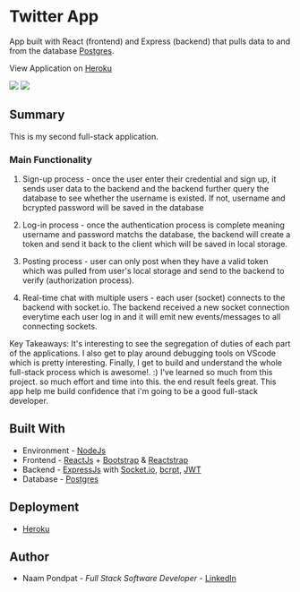 # Twitter App

App built with React (frontend) and Express (backend) that pulls data to and from the database [Postgres](http://postgresql.org/).

View Application on [Heroku](https://naamp-twitter-app.herokuapp.com/)

<img src="https://user-images.githubusercontent.com/53867191/101245189-fec39b00-36d8-11eb-9b84-29f82adfe4fc.png" />

<img src="https://user-images.githubusercontent.com/53867191/101245199-10a53e00-36d9-11eb-946e-c9ffff6e576f.png" />

## Summary

This is my second full-stack application.

### Main Functionality

1) Sign-up process - once the user enter their credential and sign up, it sends user data to the backend and the backend further query the database to see whether the username is existed. If not, username and bcrypted password will be saved in the database

2) Log-in process - once the authentication process is complete meaning username and password matchs the database, the backend will create a token and send it back to the client which will be saved in local storage.

3) Posting process - user can only post when they have a valid token which was pulled from user's local storage and send to the backend to verify (authorization process).

4) Real-time chat with multiple users - each user (socket) connects to the backend with socket.io. The backend received a new socket connection everytime each user log in and it will emit new events/messages to all connecting sockets.

Key Takeaways: It's interesting to see the segregation of duties of each part of the applications. I also get to play around debugging tools on VScode which is pretty interesting. Finally, I get to build and understand the whole full-stack process which is awesome!. :)
I've learned so much from this project. so much effort and time into this. the end result feels great. This app help me build confidence that i'm going to be a good full-stack developer.

## Built With

- Environment - [NodeJs](https://nodejs.org/en/)
- Frontend - [ReactJs](https://reactjs.org/) + [Bootstrap](https://getbootstrap.com/) & [Reactstrap](https://reactstrap.github.io/)
- Backend - [ExpressJs](https://expressjs.com/) with [Socket.io](https://socket.io/), [bcrpt](https://www.npmjs.com/package/bcrypt), [JWT](https://jwt.io/)
- Database - [Postgres](http://postgresql.org/)

## Deployment

- [Heroku](https://www.heroku.com)

## Author

- Naam Pondpat - _Full Stack Software Developer_ - [LinkedIn](https://www.linkedin.com/in/naam-pondpat-638153150/)

